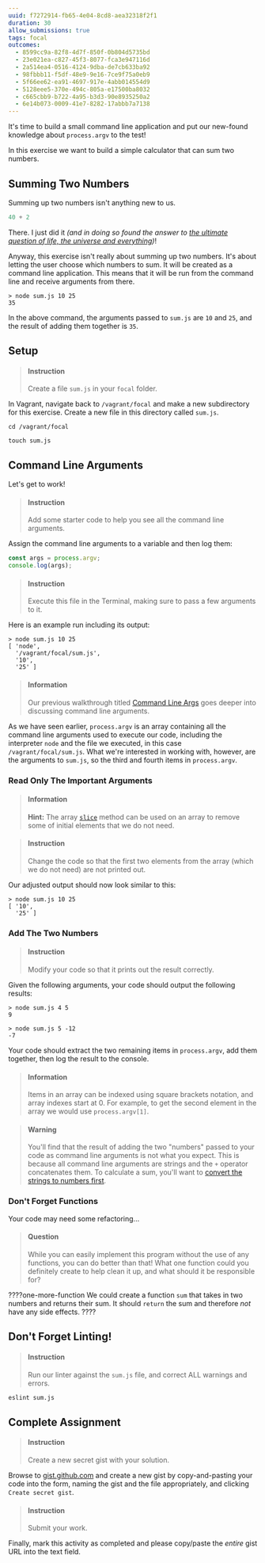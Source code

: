 ```yaml
---
uuid: f7272914-fb65-4e04-8cd8-aea32318f2f1
duration: 30
allow_submissions: true
tags: focal
outcomes:
  - 8599cc9a-82f8-4d7f-850f-0b804d5735bd
  - 23e021ea-c827-45f3-8077-fca3e947116d
  - 2a514ea4-0516-4124-9dba-de7cb633ba92
  - 98fbbb11-f5df-48e9-9e16-7ce9f75a0eb9
  - 5f66ee62-ea91-4697-917e-4abb014554d9
  - 5128eee5-370e-494c-805a-e17500ba8032
  - c665cbb9-b722-4a95-b3d3-90e8935250a2
  - 6e14b073-0009-41e7-8282-17abbb7a7138
---
```


It's time to build a small command line application and put our new-found knowledge about `process.argv` to the test!


In this exercise we want to build a simple calculator that can sum two numbers.

## Summing Two Numbers

Summing up two numbers isn't anything new to us.

```javascript
40 + 2
```

There. I just did it _(and in doing so found the answer to [the ultimate question of life, the universe and everything](https://www.google.com/search?q=answer+to+the+ultimate+question+of+life%2C+the+universe+and+everything&oq=answer+to+the+ultimate+question+of+life%2C+the+universe+and+everything))_!

Anyway, this exercise isn't really about summing up two numbers. It's about letting the user choose which numbers to sum. It will be created as a command line application. This means that it will be run from the command line and receive arguments from there.

```terminal
> node sum.js 10 25
35
```

In the above command, the arguments passed to `sum.js` are `10` and `25`, and the result of adding them together is `35`.

## Setup

> #### Instruction
> Create a file `sum.js` in your `focal` folder.

In Vagrant, navigate back to `/vagrant/focal` and make a new subdirectory for this exercise. Create a new file in this directory called `sum.js`.

```terminal
cd /vagrant/focal
```

```terminal
touch sum.js
```

## Command Line Arguments

Let's get to work!

> #### Instruction
> Add some starter code to help you see all the command line arguments.

Assign the command line arguments to a variable and then log them:

```javascript
const args = process.argv;
console.log(args);
```

> #### Instruction
> Execute this file in the Terminal, making sure to pass a few arguments to it.

Here is an example run including its output:

```terminal
> node sum.js 10 25
[ 'node',
  '/vagrant/focal/sum.js',
  '10',
  '25' ]
```

> #### Information
> Our previous walkthrough titled [Command Line Args](/c997336c-2105-4241-9437-b4e21b602aa7) goes deeper into discussing command line arguments.

As we have seen earlier, `process.argv` is an array containing all the command line arguments used to execute our code, including the interpreter `node` and the file we executed, in this case `/vagrant/focal/sum.js`. What we're interested in working with, however, are the arguments to `sum.js`, so the third and fourth items in `process.argv`.

### Read Only The Important Arguments

> #### Information
> **Hint:** The array [`slice`](https://developer.mozilla.org/en-US/docs/Web/JavaScript/Reference/Global_Objects/Array/slice) method can be used on an array to remove some of initial elements that we do not need.

<div></div>

> #### Instruction
> Change the code so that the first two elements from the array (which we do not need) are not printed out.

Our adjusted output should now look similar to this:

```terminal
> node sum.js 10 25
[ '10',
  '25' ]
```

### Add The Two Numbers

> #### Instruction
> Modify your code so that it prints out the result correctly.

Given the following arguments, your code should output the following results:

```terminal
> node sum.js 4 5
9
```

```terminal
> node sum.js 5 -12
-7
```

Your code should extract the two remaining items in `process.argv`, add them together, then log the result to the console.

> #### Information
> Items in an array can be indexed using square brackets notation, and array indexes start at 0. For example, to get the second element in the array we would use `process.argv[1]`.

<div></div>

> #### Warning
> You'll find that the result of adding the two "numbers" passed to your code as command line arguments is not what you expect. This is because all command line arguments are strings and the `+` operator concatenates them. To calculate a sum, you'll want to [convert the strings to numbers first](https://developer.mozilla.org/en-US/docs/Web/JavaScript/Reference/Global_Objects/Number#Convert_numeric_strings_to_numbers).


### Don't Forget Functions

Your code may need some refactoring...

> #### Question
> While you can easily implement this program without the use of any functions, you can do better than that! What one function could you definitely create to help clean it up, and what should it be responsible for?

????one-more-function
We could create a function `sum` that takes in two numbers and returns their sum. It should `return` the sum and therefore _not_ have any side effects.
????

## Don't Forget Linting!

> #### Instruction
> Run our linter against the `sum.js` file, and correct ALL warnings and errors.

```sh
eslint sum.js
```

## Complete Assignment

> #### Instruction
> Create a new secret gist with your solution.

Browse to [gist.github.com](https://gist.github.com/) and create a new gist by copy-and-pasting your code into the form, naming the gist and the file appropriately, and clicking `Create secret gist`.

> #### Instruction
> Submit your work.


Finally, mark this activity as completed and please copy/paste the _entire_ gist URL into the text field.
